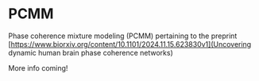 PCMM
==============================
Phase coherence mixture modeling (PCMM) pertaining to the preprint [https://www.biorxiv.org/content/10.1101/2024.11.15.623830v1](Uncovering dynamic human brain phase coherence networks)

More info coming!
